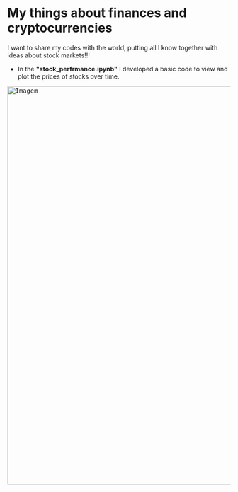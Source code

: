 # My things about finances and cryptocurrencies
I want to share my codes with the world, putting all I know together with ideas about stock markets!!!

- In the **"stock_perfrmance.ipynb"** I developed a basic code to view and plot the prices of stocks over time.
<kbd>
  <img src="https://github.com/matheusek/finances/assets/56166942/a3ffe8b8-bb93-4e71-8177-c82a0d6133ad" alt="Imagem" width="900">
</kbd>

